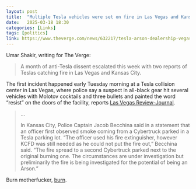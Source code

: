 ```yaml
---
layout: post
title:  "Multiple Tesla vehicles were set on fire in Las Vegas and Kansas City"
date:   2025-03-18 18:30
categories: [Links]
tags: [politics]
link: https://www.theverge.com/news/632217/tesla-arson-dealership-vegas-kansas
---
```


Umar Shakir, writing for The Verge:

>A month of anti-Tesla dissent escalated this week with two reports of Teslas catching fire in Las Vegas and Kansas City.
>
The first incident happened early Tuesday morning at a Tesla collision center in Las Vegas, where police say a suspect in all-black gear hit several vehicles with Molotov cocktails and three bullets and painted the word “resist” on the doors of the facility, reports [Las Vegas Review-Journal](https://www.reviewjournal.com/crime/several-vehicle-set-on-fire-at-tesla-in-las-vegas-police-say-3322726/).
>
>…
>
>In Kansas City, Police Captain Jacob Becchina said in a statement that an officer first observed smoke coming from a Cybertruck parked in a Tesla parking lot. “The officer used his fire extinguisher, however KCFD was still needed as he could not put the fire out,” Becchina said. “The fire spread to a second Cybertruck parked next to the original burning one. The circumstances are under investigation but preliminarily the fire is being investigated for the potential of being an Arson.”

Burn motherfucker, [burn](https://www.youtube.com/watch?v=Adgx9wt63NY).
